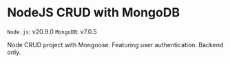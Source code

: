 # NodeJS CRUD with MongoDB

`Node.js`: v20.9.0
`MongoDB`: v7.0.5

Node CRUD project with Mongoose. Featuring user authentication. Backend only.
